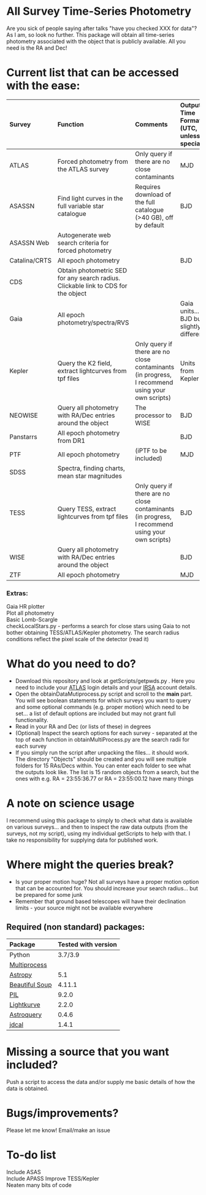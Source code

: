# All Survey Time-Series Photometry
Are you sick of people saying after talks "have you checked XXX for data"? As I am, so look no further. This package will obtain all time-series photometry associated with the object that is publicly available. All you need is the RA and Dec!

  
# Current list that can be accessed with the ease:  

| Survey      | Function  | Comments     |  Output Time Format (UTC, unless special)  |
| :---        |    :----   |    :----       | :----       |
| ATLAS        |    Forced photometry from the ATLAS survey     |    Only query if there are no close contaminants       | MJD | 
| ASASSN        |    Find light curves in the full variable star catalogue     |    Requires download of the full catalogue (>40 GB), off by default  | BJD  |
| ASASSN Web        |    Autogenerate web search criteria for forced photometry   |           |
| Catalina/CRTS        |    All epoch photometry   | |    BJD       |
| CDS        |    Obtain photometric SED for any search radius. Clickable link to CDS for the object   |           |
| Gaia        |    All epoch photometry/spectra/RVS   |   | Gaia units... BJD but slightly different       |
| Kepler        |    Query the K2 field, extract lightcurves from tpf files    |       Only query if there are no close contaminants   (in progress, I recommend using your own scripts) | Units from Kepler |
| NEOWISE        |    Query all photometry with RA/Dec entries around the object   |          The processor to WISE |  BJD |
| Panstarrs        |    All epoch photometry from DR1   | |     BJD      |
| PTF        |    All epoch photometry   |          (iPTF to be included) |  MJD   |
| SDSS        |    Spectra, finding charts, mean star magnitudes   |           |
| TESS        |    Query TESS, extract lightcurves from tpf files   |        Only query if there are no close contaminants  (in progress, I recommend using your own scripts) | BJD | 
| WISE        |    Query all photometry with RA/Dec entries around the object  | |    BJD       |
| ZTF        |    All epoch photometry  | |    MJD       |


  


### Extras:  
Gaia HR plotter  
Plot all photometry  
Basic Lomb-Scargle  
checkLocalStars.py - performs a search for close stars using Gaia to not bother obtaining TESS/ATLAS/Kepler photometry. The search radius conditions reflect the pixel scale of the detector (read it)  




# What do you need to do?
- Download this repository and look at getScripts/getpwds.py  . Here you need to include your [ATLAS](https://fallingstar-data.com/forcedphot/) login details and your [IRSA](https://irsa.ipac.caltech.edu/Missions/ztf.html) account details.
- Open the obtainDataMutiprocess.py script and scroll to the __main__ part.  You will see boolean statements for which surveys you want to query and some optional commands (e.g. proper motion) which need to be set... a list of default options are included but may not grant full functionality.
- Read in your RA and Dec (or lists of these) in degrees
- (Optional) Inspect the search options for each survey - separated at the top of each function in obtainMultiProcess.py are the search radii for each survey
- If you simply run the script after unpacking the files... it should work. The directory "Objects" should be created and you will see multiple folders for 15 RAs/Decs within. You can enter each folder to see what the outputs look like. The list is 15 random objects from a search, but the ones with e.g. RA = 23:55:36.77 or RA = 23:55:00.12 have many things


# A note on science usage
I recommend using this package to simply to check what data is available on various surveys... and then to inspect the raw data outputs (from the surveys, not my script), using my individual getScripts to help with that. I take no responsibility for supplying data for published work.

# Where might the queries break?
- Is your proper motion huge? Not all surveys have a proper motion option that can be accounted for. You should increase your search radius... but be prepared for some junk
- Remember that ground based telescopes will have their declination limits - your source might not be available everywhere
 

## Required (non standard) packages:

| Package      | Tested with version  |
| :---        |    :----   |
| Python | 3.7/3.9 |
|[Multiprocess](https://pypi.org/project/multiprocess/)|  
|[Astropy](https://docs.astropy.org/en/stable/install.html)| 5.1 |   
|[Beautiful Soup](https://pypi.org/project/beautifulsoup4/)| 4.11.1 |  
|[PIL](https://pypi.org/project/Pillow/)| 9.2.0 | 
|[Lightkurve](https://docs.lightkurve.org/about/install.html)| 2.2.0 |  
|[Astroquery](https://astroquery.readthedocs.io/en/latest/)|  0.4.6 |  
|[jdcal](https://pypi.org/project/jdcal/)| 1.4.1 |  


# Missing a source that you want included?
Push a script to access the data and/or supply me basic details of how the data is obtained.

# Bugs/improvements?
Please let me know! Email/make an issue

# To-do list
Include ASAS  
Include APASS
Improve TESS/Kepler  
Neaten many bits of code


